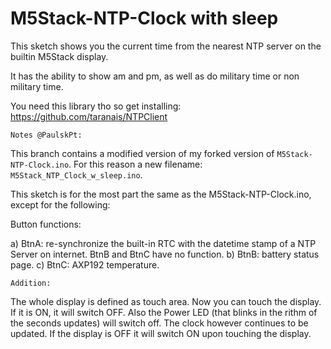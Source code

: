 # M5Stack-NTP-Clock with sleep

This sketch shows you the current time from the nearest NTP server on the builtin M5Stack display.

It has the ability to show am and pm, as well as do military time or non military time.

You need this library tho so get installing: https://github.com/taranais/NTPClient

```Notes @PaulskPt:```

This branch contains a modified version of my forked version of ```M5Stack-NTP-Clock.ino```. 
For this reason a new filename: ```M5Stack_NTP_Clock_w_sleep.ino```.

This sketch is for the most part the same as the M5Stack-NTP-Clock.ino, except for the following:

Button functions:

a) BtnA: re-synchronize the built-in RTC with the datetime stamp of a NTP Server on internet.
BtnB and BtnC have no function.
b) BtnB: battery status page.
c) BtnC: AXP192 temperature.


```Addition:```

The whole display is defined as touch area. Now you can touch the display. If it is ON, it will switch OFF.
Also the Power LED (that blinks in the rithm of the seconds updates) will switch off. The clock however
continues to be updated.
If the display is OFF it will switch ON upon touching the display.

